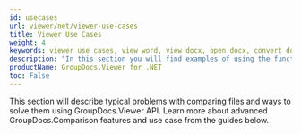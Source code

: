 ```yaml
---
id: usecases
url: viewer/net/viewer-use-cases
title: Viewer Use Cases
weight: 4
keywords: viewer use cases, view word, view docx, open docx, convert docx to html, convert docx to png, docx opener, word opener
description: "In this section you will find examples of using the functions of GroupDocs.Viewer for .NET in production and other use cases."
productName: GroupDocs.Viewer for .NET
toc: False
---
```


This section will describe typical problems with comparing files and ways to solve them using GroupDocs.Viewer API.
Learn more about advanced GroupDocs.Comparison features and use case from the guides below.
